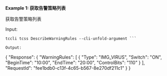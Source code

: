 **Example 1: 获取告警策略列表**

获取告警策略列表

Input: 

```
tccli tcss DescribeWarningRules --cli-unfold-argument ```

Output: 
```
{
    "Response": {
        "WarningRules": [
            {
                "Type": "IMG_VIRUS",
                "Switch": "ON",
                "BeginTime": "10:00",
                "EndTime": "20:00",
                "ControlBits": "110"
            }
        ],
        "RequestId": "fee1bdb0-c13f-4c65-b567-8e270df211c1"
    }
}
```

